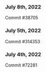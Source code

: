 ### July 8th, 2022

Commit #38705

### July 5th, 2022

Commit #314353


### July 4th, 2022

Commit #72281

